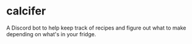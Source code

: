 # calcifer
A Discord bot to help keep track of recipes and figure out what to make depending on what's in your fridge.
